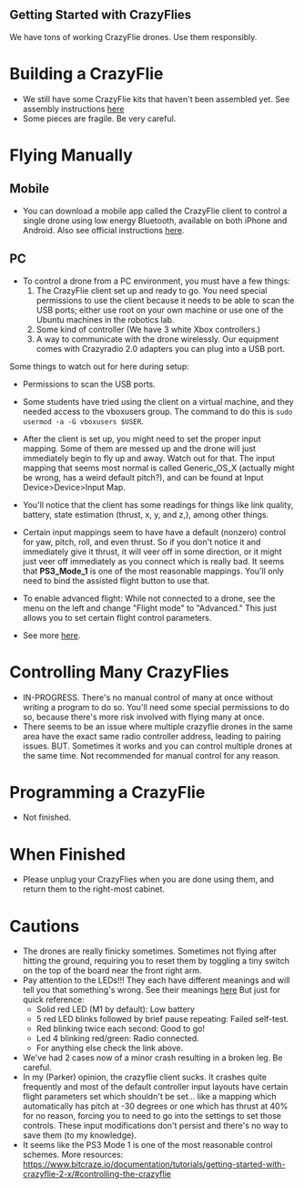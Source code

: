Getting Started with CrazyFlies
-------------------------------
We have tons of working CrazyFlie drones. Use them responsibly.
# Building a CrazyFlie
- We still have some CrazyFlie kits that haven't been assembled yet. See assembly instructions [here](https://www.bitcraze.io/documentation/tutorials/getting-started-with-crazyflie-2-x/#assembling)
- Some pieces are fragile. Be very careful.

# Flying Manually

## Mobile
- You can download a mobile app called the CrazyFlie client to control a single drone using low energy Bluetooth, available on both iPhone and Android. Also see official instructions [here](https://www.bitcraze.io/documentation/tutorials/getting-started-with-crazyflie-2-x/#controlling-the-crazyflie).

## PC
- To control a drone from a PC environment, you must have a few things:
  1. The CrazyFlie client set up and ready to go. You need special permissions to use the client because it needs to be able to scan the USB ports; either use root on your own machine or use one of the Ubuntu machines in the robotics lab.
  2. Some kind of controller (We have 3 white Xbox controllers.)
  3. A way to communicate with the drone wirelessly. Our equipment comes with Crazyradio 2.0 adapters you can plug into a USB port.

Some things to watch out for here during setup:
- Permissions to scan the USB ports.
- Some students have tried using the client on a virtual machine, and they needed access to the vboxusers group. The command to do this is `sudo usermod -a -G vboxusers $USER`.
- After the client is set up, you might need to set the proper input mapping. Some of them are messed up and the drone will just immediately begin to fly up and away. Watch out for that. The input mapping that seems most normal is called Generic_OS_X (actually might be wrong, has a weird default pitch?), and can be found at Input Device>Device>Input Map.
- You'll notice that the client has some readings for things like link quality, battery, state estimation (thrust, x, y, and z,), among other things.
- Certain input mappings seem to have have a default (nonzero) control for yaw, pitch, roll, and even thrust. So if you don't notice it and immediately give it thrust, it will veer off in some direction, or it might just veer off immediately as you connect which is really bad. It seems that **PS3_Mode_1** is one of the most reasonable mappings. You'll only need to bind the assisted flight button to use that.
- To enable advanced flight: While not connected to a drone, see the menu on the left and change "Flight mode" to "Advanced." This just allows you to set certain flight control parameters.

- See more [here](https://www.bitcraze.io/documentation/tutorials/getting-started-with-crazyflie-2-x/#config-client).

# Controlling Many CrazyFlies

- IN-PROGRESS. There's no manual control of many at once without writing a program to do so. You'll need some special permissions to do so, because there's more risk involved with flying many at once. 
- There seems to be an issue where multiple crazyflie drones in the same area have the exact same radio controller address, leading to pairing issues. BUT. Sometimes it works and you can control multiple drones at the same time. Not recommended for manual control for any reason.

# Programming a CrazyFlie

- Not finished.

# When Finished

- Please unplug your CrazyFlies when you are done using them, and return them to the right-most cabinet.

# Cautions

- The drones are really finicky sometimes. Sometimes not flying after hitting the ground, requiring you to reset them by toggling a tiny switch on the top of the board near the front right arm.
- Pay attention to the LEDs!!! They each have different meanings and will tell you that something's wrong. See their meanings [here](https://www.bitcraze.io/documentation/tutorials/getting-started-with-crazyflie-2-x/#leds) But just for quick reference: 
    - Solid red LED (M1 by default): Low battery
    - 5 red LED blinks followed by brief pause repeating: Failed self-test.
    - Red blinking twice each second: Good to go!
    - Led 4 blinking red/green: Radio connected.
    - For anything else check the link above.
- We've had 2 cases now of a minor crash resulting in a broken leg. Be careful.
- In my (Parker) opinion, the crazyflie client sucks. It crashes quite frequently and most of the default controller input layouts have certain flight parameters set which shouldn't be set... like a mapping which automatically has pitch at -30 degrees or one which has thrust at 40% for no reason, forcing you to need to go into the settings to set those controls. These input modifications don't persist and there's no way to save them (to my knowledge).
- It seems like the PS3 Mode 1 is one of the most reasonable control schemes.
More resources: https://www.bitcraze.io/documentation/tutorials/getting-started-with-crazyflie-2-x/#controlling-the-crazyflie
